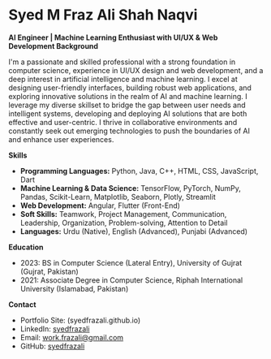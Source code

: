 # Syed M Fraz Ali Shah Naqvi

**AI Engineer | Machine Learning Enthusiast with UI/UX & Web Development Background**

I'm a passionate and skilled professional with a strong foundation in computer science, experience in UI/UX design and web development, and a deep interest in artificial intelligence and machine learning. I excel at designing user-friendly interfaces, building robust web applications, and exploring innovative solutions in the realm of AI and machine learning. I leverage my diverse skillset to bridge the gap between user needs and intelligent systems, developing and deploying AI solutions that are both effective and user-centric. I thrive in collaborative environments and constantly seek out emerging technologies to push the boundaries of AI and enhance user experiences.

**Skills**

* **Programming Languages:** Python, Java, C++, HTML, CSS, JavaScript, Dart
* **Machine Learning & Data Science:** TensorFlow, PyTorch, NumPy, Pandas, Scikit-Learn, Matplotlib, Seaborn, Plotly, Streamlit
* **Web Development:** Angular, Flutter (Front-End)
* **Soft Skills:** Teamwork, Project Management, Communication, Leadership, Organization, Problem-solving, Attention to Detail
* **Languages:** Urdu (Native), English (Advanced), Punjabi (Advanced)

**Education**

* 2023: BS in Computer Science (Lateral Entry), University of Gujrat (Gujrat, Pakistan)
* 2021: Associate Degree in Computer Science, Riphah International University (Islamabad, Pakistan)

**Contact**
* Portfolio Site: (syedfrazali.github.io)
* LinkedIn: [syedfrazali](https://www.linkedin.com/in/syedfrazalinaqvi/)
* Email: work.frazali@gmail.com
* GitHub: [syedfrazali](https://github.com/SyedFrazAli)

